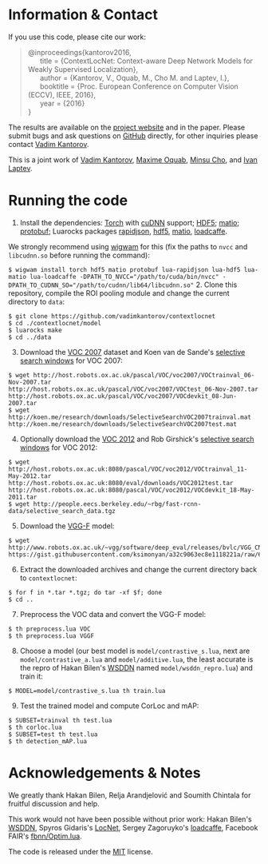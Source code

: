 # Information & Contact
If you use this code, please cite our work:
> @inproceedings{kantorov2016,  
&nbsp;&nbsp;&nbsp;&nbsp;&nbsp;&nbsp;title = {ContextLocNet: Context-aware Deep Network Models for Weakly Supervised Localization},  
&nbsp;&nbsp;&nbsp;&nbsp;&nbsp;&nbsp;author = {Kantorov, V., Oquab, M., Cho M. and Laptev, I.},  
&nbsp;&nbsp;&nbsp;&nbsp;&nbsp;&nbsp;booktitle = {Proc. European Conference on Computer Vision (ECCV), IEEE, 2016},  
&nbsp;&nbsp;&nbsp;&nbsp;&nbsp;&nbsp;year = {2016}  
}

The results are available on the [project website](http://www.di.ens.fr/willow/research/contextlocnet) and in the paper. Please submit bugs and ask questions on [GitHub](http://github.com/vadimkantorov/contextlocnet/issues) directly, for other inquiries please contact [Vadim Kantorov](mailto:vadim.kantorov@gmail.com).

This is a joint work of [Vadim Kantorov](http://vadimkantorov.com), [Maxime Oquab](http://github.com/qassemoquab), [Minsu Cho](http://www.di.ens.fr/~mcho), and [Ivan Laptev](http://www.di.ens.fr/~laptev).

# Running the code
1. Install the dependencies: [Torch](http://github.com/torch/distro) with [cuDNN](http://developer.nvidia.com/cudnn) support; [HDF5](http://www.hdfgroup.org/HDF5/); [matio](http://github.com/tbeu/matio); [protobuf](http://github.com/google/protobuf); Luarocks packages [rapidjson](http://github.com/xpol/lua-rapidjson), [hdf5](http://github.com/deepmind/torch-hdf5), [matio](http://github.com/soumith/matio-ffi.torch), [loadcaffe](http://github.com/szagoruyko/loadcaffe).

  We strongly recommend using [wigwam](http://wigwam.in/) for this (fix the paths to `nvcc` and `libcudnn.so` before running the command):

  ```$ wigwam install torch hdf5 matio protobuf lua-rapidjson lua-hdf5 lua-matio lua-loadcaffe -DPATH_TO_NVCC="/path/to/cuda/bin/nvcc" -DPATH_TO_CUDNN_SO="/path/to/cudnn/lib64/libcudnn.so"```
2. Clone this repository, compile the ROI pooling module and change the current directory to `data`:

  ```
  $ git clone https://github.com/vadimkantorov/contextlocnet
  $ cd ./contextlocnet/model
  $ luarocks make
  $ cd ../data
  ```
3. Download the [VOC 2007](http://host.robots.ox.ac.uk/pascal/VOC/voc2007/) dataset and Koen van de Sande's [selective search windows](http://koen.me/research/selectivesearch/) for VOC 2007:
  
  ```
  $ wget http://host.robots.ox.ac.uk/pascal/VOC/voc2007/VOCtrainval_06-Nov-2007.tar http://host.robots.ox.ac.uk/pascal/VOC/voc2007/VOCtest_06-Nov-2007.tar http://host.robots.ox.ac.uk/pascal/VOC/voc2007/VOCdevkit_08-Jun-2007.tar
  $ wget http://koen.me/research/downloads/SelectiveSearchVOC2007trainval.mat http://koen.me/research/downloads/SelectiveSearchVOC2007test.mat
  ```
4. Optionally download the [VOC 2012](http://host.robots.ox.ac.uk/pascal/VOC/voc2012/) and Rob Girshick's [selective search windows](https://github.com/rbgirshick/fast-rcnn/blob/master/data/scripts/fetch_fast_rcnn_models.sh) for VOC 2012:
    
  ```
  $ wget http://host.robots.ox.ac.uk:8080/pascal/VOC/voc2012/VOCtrainval_11-May-2012.tar http://host.robots.ox.ac.uk:8080/eval/downloads/VOC2012test.tar http://host.robots.ox.ac.uk:8080/pascal/VOC/voc2012/VOCdevkit_18-May-2011.tar
  $ wget http://people.eecs.berkeley.edu/~rbg/fast-rcnn-data/selective_search_data.tgz
  ```
5. Download the [VGG-F](https://gist.github.com/ksimonyan/a32c9063ec8e1118221a) model:
  
  ```
  $ wget http://www.robots.ox.ac.uk/~vgg/software/deep_eval/releases/bvlc/VGG_CNN_F.caffemodel https://gist.githubusercontent.com/ksimonyan/a32c9063ec8e1118221a/raw/6a3b8af023bae65669a4ceccd7331a5e7767aa4e/VGG_CNN_F_deploy.prototxt
  ```
6. Extract the downloaded archives and change the current directory back to `contextlocnet`:

  ```
  $ for f in *.tar *.tgz; do tar -xf $f; done
  $ cd ..
  ```
7. Preprocess the VOC data and convert the VGG-F model:

  ```
  $ th preprocess.lua VOC
  $ th preprocess.lua VGGF
  ```
8. Choose a model (our best model is `model/contrastive_s.lua`, next are `model/contrastive_a.lua` and `model/additive.lua`, the least accurate is the repro of Hakan Bilen's [WSDDN](http://github.com/hbilen/WSDDN) named `model/wsddn_repro.lua`) and train it:

  ```
  $ MODEL=model/contrastive_s.lua th train.lua
  ```
9. Test the trained model and compute CorLoc and mAP:

  ```
  $ SUBSET=trainval th test.lua
  $ th corloc.lua
  $ SUBSET=test th test.lua
  $ th detection_mAP.lua
  ```
  
# Acknowledgements & Notes
We greatly thank Hakan Bilen, Relja Arandjelović and Soumith Chintala for fruitful discussion and help.

This work would not have been possible without prior work: Hakan Bilen's [WSDDN](http://github.com/hbilen/WSDDN), Spyros Gidaris's [LocNet](http://github.com/gidariss/LocNet), Sergey Zagoruyko's [loadcaffe](http://github.com/szagoruyko/loadcaffe), Facebook FAIR's [fbnn/Optim.lua](http://github.com/facebook/fbnn/blob/master/fbnn/Optim.lua).

The code is released under the [MIT](http://github.com/vadimkantorov/contextlocnet/blob/master/LICENSE.md) license.
